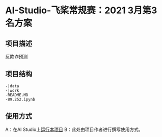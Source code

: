 # AI-Studio-飞桨常规赛：2021 3月第3名方案

## 项目描述
反欺诈预测

## 项目结构
```
-|data
-|work
-README.MD
-89.252.ipynb
```
## 使用方式
A：在AI Studio上[运行本项目](https://aistudio.baidu.com/aistudio/projectdetail/1647648)
B：此处由项目作者进行撰写使用方式。

